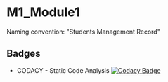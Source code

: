 # M1_Module1
Naming convention: "Students Management Record"

## Badges
*   CODACY - Static Code Analysis [![Codacy Badge](https://app.codacy.com/project/badge/Grade/68d79c0e49674246bd31daa43b15d4ce)](https://www.codacy.com/gh/9Sathiyaseelan/M1_Module1/dashboard?utm_source=github.com&amp;utm_medium=referral&amp;utm_content=9Sathiyaseelan/M1_Module1&amp;utm_campaign=Badge_Grade)
